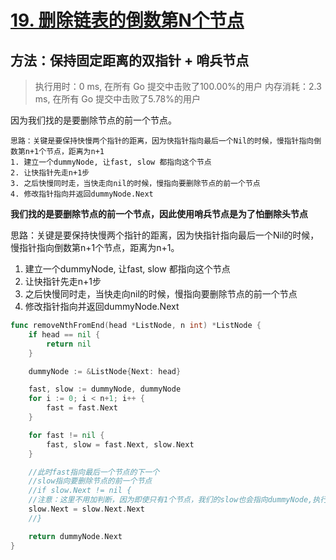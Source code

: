 # [19. 删除链表的倒数第N个节点](https://leetcode-cn.com/problems/remove-nth-node-from-end-of-list/)

## 方法：保持固定距离的双指针 + 哨兵节点

> 执行用时：0 ms, 在所有 Go 提交中击败了100.00%的用户
> 		内存消耗：2.3 ms, 在所有 Go 提交中击败了5.78%的用户

因为我们找的是要删除节点的前一个节点。

```
思路：关键是要保持快慢两个指针的距离，因为快指针指向最后一个Nil的时候，慢指针指向倒数第n+1个节点，距离为n+1
1. 建立一个dummyNode, 让fast, slow 都指向这个节点
2. 让快指针先走n+1步
3. 之后快慢同时走，当快走向nil的时候，慢指向要删除节点的前一个节点
4. 修改指针指向并返回dummyNode.Next
```

**我们找的是要删除节点的前一个节点，因此使用哨兵节点是为了怕删除头节点**

思路：关键是要保持快慢两个指针的距离，因为快指针指向最后一个Nil的时候，慢指针指向倒数第n+1个节点，距离为n+1。

1. 建立一个dummyNode, 让fast, slow 都指向这个节点
2. 让快指针先走n+1步
3. 之后快慢同时走，当快走向nil的时候，慢指向要删除节点的前一个节点
4. 修改指针指向并返回dummyNode.Next

```go
func removeNthFromEnd(head *ListNode, n int) *ListNode {
	if head == nil {
		return nil
	}

	dummyNode := &ListNode{Next: head}

	fast, slow := dummyNode, dummyNode
	for i := 0; i < n+1; i++ {
		fast = fast.Next
	}

	for fast != nil {
		fast, slow = fast.Next, slow.Next
	}

	//此时fast指向最后一个节点的下一个
	//slow指向要删除节点的前一个节点
	//if slow.Next != nil {
	//注意：这里不用加判断，因为即使只有1个节点，我们的slow也会指向dummyNode,执行slow.Next.Next不会报错，并且slow不可能走到最后一个节点，因为我们的slow是倒数第n个节点的前一个节点
	slow.Next = slow.Next.Next
	//}

	return dummyNode.Next
}

```

